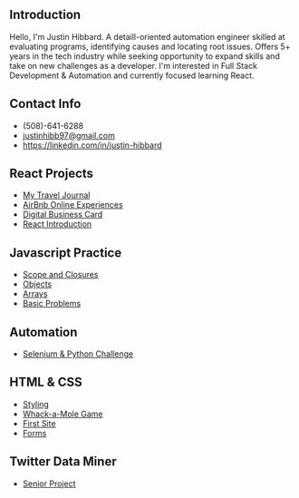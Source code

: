 <!---
justinhibb97/justinhibb97 is a ✨ special ✨ repository because its `README.md` (this file) appears on your GitHub profile.
You can click the Preview link to take a look at your changes.
--->
## Introduction
Hello, I'm Justin Hibbard. A detaill-oriented automation engineer skilled at evaluating programs, identifying causes and locating root issues. Offers 5+ years in the tech industry while seeking opportunity to expand skills and take on new challenges as a
developer. I'm interested in Full Stack Development & Automation and currently focused learning React.

## Contact Info
- (508)-641-6288
- justinhibb97@gmail.com
- https://linkedin.com/in/justin-hibbard

## React Projects
- [My Travel Journal](https://github.com/justinhibb97/my-travel-journal)
- [AirBnb Online Experiences](https://github.com/justinhibb97/react-airbnb-online-experiences)
- [Digital Business Card](https://github.com/justinhibb97/digital-business-card)
- [React Introduction](https://github.com/justinhibb97/react-course-project1)

## Javascript Practice
- [Scope and Closures](https://github.com/justinhibb97/scope_closures_project)
- [Objects](https://github.com/justinhibb97/javascript-objects-project)
- [Arrays](https://github.com/justinhibb97/AdvancedArrayProject)
- [Basic Problems](https://github.com/justinhibb97/JS-Practice)

## Automation
- [Selenium & Python Challenge](https://github.com/justinhibb97/automation_challenge)

## HTML & CSS
- [Styling](https://github.com/justinhibb97/CSS-practice)
- [Whack-a-Mole Game](https://github.com/basic-mole-game)
- [First Site](https://github.com/justinhibb97/aa-first-site)
- [Forms](https://github.com/justinhibb97/building-html-forms)

## Twitter Data Miner
- [Senior Project](https://github.com/justinhibb97/twitter_data_miner)
